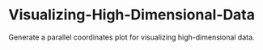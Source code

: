 # Visualizing-High-Dimensional-Data
Generate a parallel coordinates plot for visualizing high-dimensional data.
